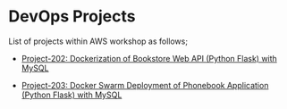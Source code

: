 # DevOps Projects

List of projects within AWS workshop as follows;

- [Project-202: Dockerization of Bookstore Web API (Python Flask) with MySQL](./202-dockerization-bookstore-api-on-python-flask-mysql/README.md)

- [Project-203: Docker Swarm Deployment of Phonebook Application (Python Flask) with MySQL](./203-docker-swarm-deployment-of-phonebook-app-on-python-flask-mysql/README.md)